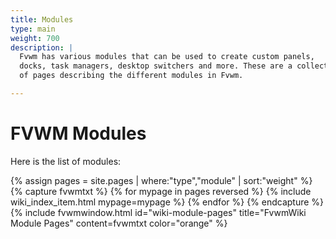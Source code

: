 ```yaml
---
title: Modules
type: main
weight: 700
description: |
  Fvwm has various modules that can be used to create custom panels,
  docks, task managers, desktop switchers and more. These are a collection
  of pages describing the different modules in Fvwm.

---
```


# FVWM Modules

Here is the list of modules:

{% assign pages = site.pages | where:"type","module" | sort:"weight" %}
{% capture fvwmtxt %}
{% for mypage in pages reversed %}
  {% include wiki_index_item.html mypage=mypage %}
{% endfor %}
{% endcapture %}
{% include fvwmwindow.html id="wiki-module-pages"
title="FvwmWiki Module Pages" content=fvwmtxt
color="orange" %}
